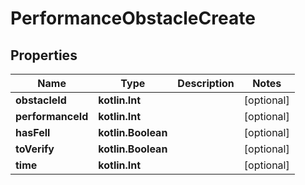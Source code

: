 
# PerformanceObstacleCreate

## Properties
| Name | Type | Description | Notes |
| ------------ | ------------- | ------------- | ------------- |
| **obstacleId** | **kotlin.Int** |  |  [optional] |
| **performanceId** | **kotlin.Int** |  |  [optional] |
| **hasFell** | **kotlin.Boolean** |  |  [optional] |
| **toVerify** | **kotlin.Boolean** |  |  [optional] |
| **time** | **kotlin.Int** |  |  [optional] |



